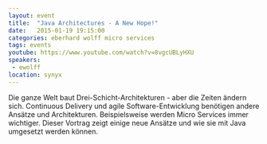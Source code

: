 ```yaml
---
layout: event
title:  "Java Architectures - A New Hope!"
date:   2015-01-19 19:15:00
categories: eberhard wolff micro services
tags: events
youtube: https://www.youtube.com/watch?v=8vgcUBLyHXU
speakers: 
 - ewolff
location: synyx
---
```


Die ganze Welt baut Drei-Schicht-Architekturen - aber die Zeiten ändern sich. Continuous Delivery und agile Software-Entwicklung benötigen andere Ansätze und Architekturen. Beispielsweise werden Micro Services immer wichtiger. Dieser Vortrag zeigt einige neue Ansätze und wie sie mit Java umgesetzt werden können.
